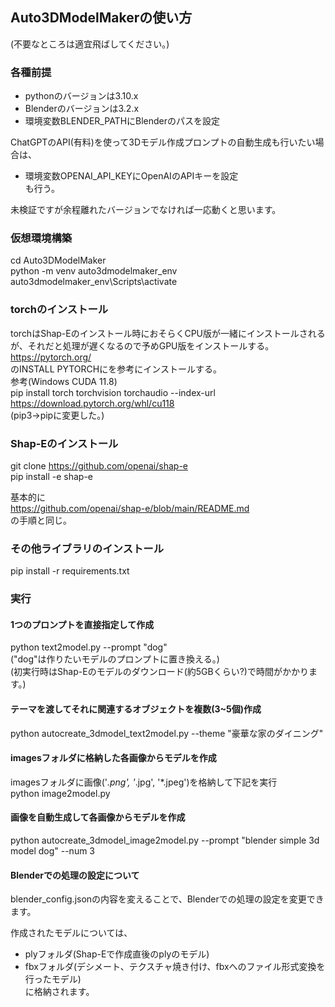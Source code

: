 ## Auto3DModelMakerの使い方
(不要なところは適宜飛ばしてください。)

### 各種前提
- pythonのバージョンは3.10.x  
- Blenderのバージョンは3.2.x  
- 環境変数BLENDER_PATHにBlenderのパスを設定  

ChatGPTのAPI(有料)を使って3Dモデル作成プロンプトの自動生成も行いたい場合は、  
- 環境変数OPENAI_API_KEYにOpenAIのAPIキーを設定  
も行う。  

未検証ですが余程離れたバージョンでなければ一応動くと思います。  

### 仮想環境構築
cd Auto3DModelMaker  
python -m venv auto3dmodelmaker_env  
auto3dmodelmaker_env\Scripts\activate  

### torchのインストール
torchはShap-Eのインストール時におそらくCPU版が一緒にインストールされるが、それだと処理が遅くなるので予めGPU版をインストールする。  
https://pytorch.org/  
のINSTALL PYTORCHにを参考にインストールする。  
参考(Windows CUDA 11.8)  
pip install torch torchvision torchaudio --index-url https://download.pytorch.org/whl/cu118  
(pip3->pipに変更した。)  

### Shap-Eのインストール
git clone https://github.com/openai/shap-e  
pip install -e shap-e  

基本的に  
https://github.com/openai/shap-e/blob/main/README.md  
の手順と同じ。  

### その他ライブラリのインストール
pip install -r requirements.txt  

### 実行
#### 1つのプロンプトを直接指定して作成
python text2model.py --prompt "dog"  
("dog"は作りたいモデルのプロンプトに置き換える。)  
(初実行時はShap-Eのモデルのダウンロード(約5GBくらい?)で時間がかかります。)  

#### テーマを渡してそれに関連するオブジェクトを複数(3~5個)作成
python autocreate_3dmodel_text2model.py --theme "豪華な家のダイニング"

#### imagesフォルダに格納した各画像からモデルを作成  
imagesフォルダに画像('*.png', '*.jpg', '*.jpeg')を格納して下記を実行  
python image2model.py  

#### 画像を自動生成して各画像からモデルを作成
python autocreate_3dmodel_image2model.py --prompt "blender simple 3d model dog" --num 3  

#### Blenderでの処理の設定について
blender_config.jsonの内容を変えることで、Blenderでの処理の設定を変更できます。  

作成されたモデルについては、  
- plyフォルダ(Shap-Eで作成直後のplyのモデル)  
- fbxフォルダ(デシメート、テクスチャ焼き付け、fbxへのファイル形式変換を行ったモデル)  
に格納されます。  